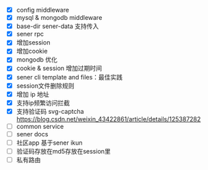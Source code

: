 <!--
 * @Author: chenzhongsheng
 * @Date: 2023-03-05 01:51:08
 * @Description: Coding something
-->
- [x] config middleware
- [x] mysql & mongodb middleware
- [x] base-dir sener-data 支持传入
- [x] sener rpc
- [x] 增加session
- [x] 增加cookie
- [x] mongodb 优化
- [x] cookie & session 增加过期时间
- [x] sener cli template and files：最佳实践
- [x] session文件删除规则
- [x] 增加 ip 地址
- [x] 支持ip频繁访问拦截
- [x] 支持验证码 svg-captcha https://blog.csdn.net/weixin_43422861/article/details/125387282
- [ ] common service
- [ ] sener docs
- [ ] 社区app 基于sener ikun
- [ ] 验证码存放在md5存放在session里
- [ ] 私有路由

